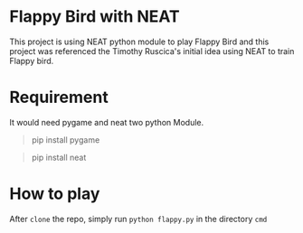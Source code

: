 # Flappy Bird with NEAT

This project is using NEAT python module to play Flappy Bird
and this project was referenced the Timothy Ruscica's initial idea using NEAT to train Flappy bird.

# Requirement

It would need pygame and neat two python Module.

> pip install pygame

> pip install neat

# How to play

After `clone` the repo, simply run `python flappy.py` in the directory `cmd`


